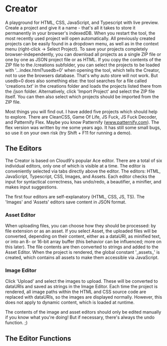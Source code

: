 # Creator

A playground for HTML, CSS, JavaScript, and Typescript with live preview. Create a project and give it a name - that's all it takes to store it permanently in your browser's indexedDB.
When you restart the tool, the most recently used project will open automatically.
All previously created projects can be easily found in a dropdown menu, as well as in the context menu (right-click -> Select Project).
To save your projects completely browser-independently, you can download all projects as a single ZIP file or one by one as JSON project file or as HTML.
If you copy the contents of the ZIP file to the /creations subfolder, you can select the projects to be loaded with '...index.html?usedb=0' when opening the tool, which tells the Creator, not to use the browsers database. That's why auto store will not work. 
But usedb=0 does also something else: the tool searches for a file called 'creations.txt' in the creations folder and loads the projects listed there from the /json folder. 
Alternatively, click 'Import Project' and select the ZIP file itself. You can then also select which projects should be imported from the ZIP file.

Most things you will find out. 
I have added five projects which should help to explore.
There are CleanCSS, Game Of Life, JS Fuck, JS Fuck Decoder, and Patternify Flex. Maybe you know Patternify (www.patternify.com). The flex version was written by me some years ago. It has still some small bugs, so use it on your own risk (try Shift + F11 for running a demo).

## The Editors

The Creator is based on Cloud9's popular Ace editor.
There are a total of six individual editors, only one of which is visible at a time. The editor is conveniently selected via tabs directly above the editor.
The editors: HTML, JavaScript, Typescript, CSS, Images, and Assets.
Each editor checks the input for syntactical correctness, has undo/redo, a beautifier, a minifier, and makes input suggestions.

The first four editors are self-explanatory (HTML, CSS, JS, TS). The 'Images' and 'Assets' editors save content in JSON format.

### Asset Editor
When uploading files, you can choose how they should be processed: by file extension or as an asset.
If you select Asset, the uploaded files will be converted, depending on their content, either as a dataURI, as minified text, or into an 8- or 16-bit array buffer (this behavior can be influenced; more on this later).
The file contents are then converted to strings and added to the Asset Editor. When the project is rendered, the global constant '\_assets\_' is created, which contains all assets to make them accessible via JavaScript.

### Image Editor
Click 'Upload' and select the images to upload. These will be converted to dataURIs and saved as strings in the Image Editor. Each time the project is rendered, all image paths within the HTML and CSS source code are replaced with dataURIs, so the images are displayed normally. However, this does not apply to dynamic content, which is loaded at runtime.

The contents of the image and asset editors should only be edited manually if you know what you're doing! But if necessary, there's always the undo function. ;)

## The Editor Functions
